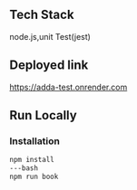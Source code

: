 
## Tech Stack
node.js,unit Test(jest)

## Deployed link
https://adda-test.onrender.com

## Run Locally

### Installation

```bash
npm install
---bash
npm run book
